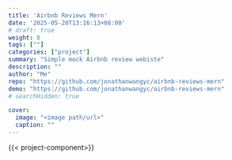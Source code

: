 ```yaml
---
title: 'Airbnb Reviews Mern'
date: '2025-05-20T13:16:13+08:00'
# draft: true 
weight: 8
tags: [""]
categories: ["project"]
summary: "Simple mock Airbnb review webiste"
description: ""
author: "Me"
repo: "https://github.com/jonathanwangyc/airbnb-reviews-mern"
demo: "https://github.com/jonathanwangyc/airbnb-reviews-mern"
# searchHidden: true

cover:
  image: "<image path/url>"
  caption: ""
---
```

{{< project-component>}}
